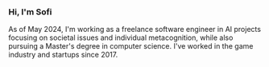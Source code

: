 ### Hi, I'm Sofi

As of May 2024, I'm working as a freelance software engineer in AI projects focusing on societal issues and individual metacognition, while also pursuing a Master's degree in computer science. I've worked in the game industry and startups since 2017.
